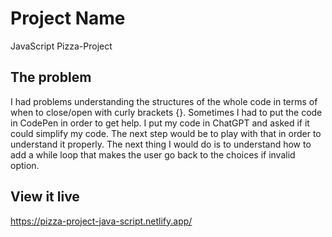 # Project Name

JavaScript Pizza-Project

## The problem

I had problems understanding the structures of the whole code in terms of when to close/open with curly brackets {}. Sometimes I had to put the code in CodePen in order to get help. I put my code in ChatGPT and asked if it could simplify my code. The next step would be to play with that in order to understand it properly. The next thing I would do is to understand how to add a while loop that makes the user go back to the choices if invalid option.

## View it live
https://pizza-project-java-script.netlify.app/
